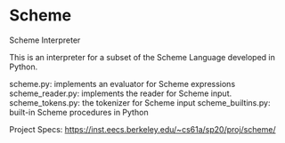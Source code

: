 # Scheme
Scheme Interpreter 

This is an interpreter for a subset of the Scheme Language developed in Python. 

scheme.py: implements an evaluator for Scheme expressions
scheme_reader.py: implements the reader for Scheme input. 
scheme_tokens.py: the tokenizer for Scheme input
scheme_builtins.py: built-in Scheme procedures in Python

Project Specs: https://inst.eecs.berkeley.edu/~cs61a/sp20/proj/scheme/
